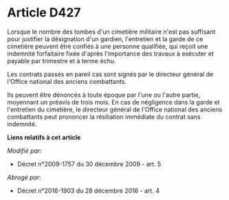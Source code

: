 # Article D427

Lorsque le nombre des tombes d'un cimetière militaire n'est pas suffisant pour justifier la désignation d'un gardien,
l'entretien et la garde de ce cimetière peuvent être confiés à une personne qualifiée, qui reçoit une indemnité forfaitaire
fixée d'après l'importance des travaux à exécuter et payable par trimestre et à terme échu.

Les contrats passés en pareil cas sont signés par le directeur général de l'Office national des anciens combattants.

Ils peuvent être dénoncés à toute époque par l'une ou l'autre partie, moyennant un préavis de trois mois. En cas de
négligence dans la garde et l'entretien du cimetière, le directeur général de l'Office national des anciens combattants peut
prononcer la résiliation immédiate du contrat sans indemnité.

**Liens relatifs à cet article**

_Modifié par_:

  - Décret n°2009-1757 du 30 décembre 2009 - art. 5

_Abrogé par_:

  - Décret n°2016-1903 du 28 décembre 2016 - art. 4
